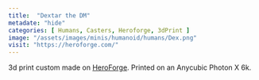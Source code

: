 ```yaml
---
title:  "Dextar the DM"
metadate: "hide"
categories: [ Humans, Casters, Heroforge, 3dPrint ]
image: "/assets/images/minis/humanoid/humans/Dex.png"
visit: "https://heroforge.com/"
---
```

3d print custom made on [HeroForge](https://heroforge.com). 
Printed on an Anycubic Photon X 6k.